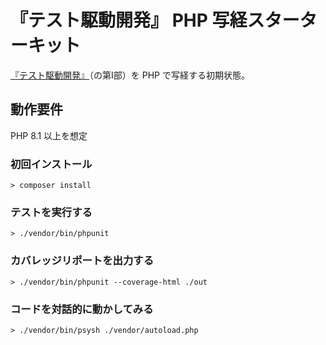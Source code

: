 # 『テスト駆動開発』 PHP 写経スターターキット

[『テスト駆動開発』](https://shop.ohmsha.co.jp/shopdetail/000000004967/)（の第I部）を PHP で写経する初期状態。

## 動作要件

PHP 8.1 以上を想定

### 初回インストール

```
> composer install
```

### テストを実行する

```
> ./vendor/bin/phpunit
```

### カバレッジリポートを出力する

```
> ./vendor/bin/phpunit --coverage-html ./out
```

### コードを対話的に動かしてみる

```
> ./vendor/bin/psysh ./vendor/autoload.php
```
